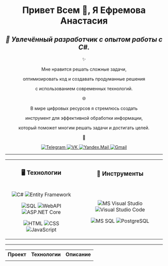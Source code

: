 <h1 align="center">Привет Всем 👋, Я Ефремова Анастасия</h1> 

<div align="center">
  <h2>
    <i>🌟 Увлечённый разработчик с опытом работы с C#.</i>
  </h2>
</div>

<div align="center">
  <p>✨</p>
  <p>Мне нравится решать сложные задачи,</p>  
  <p>оптимизировать код и создавать продуманные решения</p> 
  <p>с использованием современных технологий.</p>

  <p>🌐</p>
  <p>В мире цифровых ресурсов я стремлюсь создать</p>  
  <p>инструмент для эффективной обработки информации,</p>  
  <p>который поможет многим решать задачи и достигать целей.</p>

  <p>📲</p>
</div>

<p align="center">
  <a href="https://t.me/Kamilayza" target="_blank">
    <img src="https://img.shields.io/badge/Telegram-2CA5E0?style=for-the-badge&logo=telegram&logoColor=white" alt="Telegram">
  </a>
  <a href="https://vk.com/anas_efr" target="_blank">
    <img src="https://img.shields.io/badge/VK-4A76A8?style=for-the-badge&logo=vk&logoColor=white" alt="VK">
  </a>
  <a href="mailto:KamillaYesa@yandex.ru" target="_blank">
    <img src="https://img.shields.io/badge/Yandex.Mail-FFCC00?style=for-the-badge&logo=yandex&logoColor=black" alt="Yandex.Mail">
  </a>
  <a href="mailto:efremova0anastasia0serg0@gmail.com" target="_blank">
    <img src="https://img.shields.io/badge/Gmail-EA4335?style=for-the-badge&logo=gmail&logoColor=white" alt="Gmail">
  </a>
</p>

<hr/>

<table align="center">
  <tr>
    <td align="center">
      <h3>🖥️ Технологии</h3>
    </td>
    <td align="center">
      <h3>🔧 Инструменты</h3>
    </td>
  </tr>
  <tr>
    <td>
      <p align="center">
        <img src="https://img.shields.io/badge/C%23-239120?style=for-the-badge&labelColor=239120&color=239120&logoColor=white&logo=c-sharp" alt="C#">
        <img src="https://img.shields.io/badge/Entity%20Framework-7A2A35?style=for-the-badge&labelColor=7A2A35&color=7A2A35&logoColor=white&logo=dotnet" alt="Entity Framework">
      </p>
      <p align="center">
        <img src="https://img.shields.io/badge/SQL-003B57?style=for-the-badge&labelColor=003B57&color=003B57&logoColor=white&logo=postgresql" alt="SQL">
        <img src="https://img.shields.io/badge/WebAPI-512BD4?style=for-the-badge&labelColor=512BD4&color=512BD4&logoColor=white&logo=.net" alt="WebAPI">
        <img src="https://img.shields.io/badge/ASP.NET%20Core-512BD4?style=for-the-badge&labelColor=512BD4&color=512BD4&logoColor=white&logo=.net" alt="ASP.NET Core">
      </p>
      <p align="center">
        <img src="https://img.shields.io/badge/HTML-E34F26?style=for-the-badge&labelColor=E34F26&color=E34F26&logoColor=white&logo=html5" alt="HTML">
        <img src="https://img.shields.io/badge/CSS-1572B6?style=for-the-badge&labelColor=1572B6&color=1572B6&logoColor=white&logo=css3" alt="CSS">
        <img src="https://img.shields.io/badge/JavaScript-F7DF1E?style=for-the-badge&labelColor=F7DF1E&color=F7DF1E&logoColor=black&logo=javascript" alt="JavaScript">
      </p>
    </td>
    <td>
      <p align="center">
        <img src="https://img.shields.io/badge/MS%20Visual%20Studio-5C2D91?style=for-the-badge&labelColor=5C2D91&color=5C2D91&logoColor=white&logo=visualstudio" alt="MS Visual Studio">
        <img src="https://img.shields.io/badge/VS%20Code-007ACC?style=for-the-badge&labelColor=007ACC&color=007ACC&logoColor=white&logo=visual-studio-code" alt="Visual Studio Code">
      </p>
      <p align="center">
        <img src="https://img.shields.io/badge/MS%20SQL-CC2927?style=for-the-badge&labelColor=CC2927&color=CC2927&logoColor=white&logo=microsoft-sql-server" alt="MS SQL">
        <img src="https://img.shields.io/badge/PostgreSQL-4169E1?style=for-the-badge&labelColor=4169E1&color=4169E1&logoColor=white&logo=postgresql" alt="PostgreSQL">
      </p>
    </td>
  </tr>
</table>

<hr/>

<table>
    <tr>
        <th>Проект</th>
        <th>Технологии</th>
        <th>Описание</th>
    </tr>
    <tr>
        <td></td>
        <td></td>
        <td></td>
    </tr>
</table>



<!--
<hr/>

[![Readme Card](https://github-readme-stats.vercel.app/api/pin/?username=Anastasiya8Efremova&repo=VisiMonePlan&theme=city_lights)](https://github.com/Anastasiya8Efremova/VisiMonePlan)
[![Readme Card](https://github-readme-stats.vercel.app/api/pin/?username=Anastasiya8Efremova&repo=VisiMonePlan&theme=github_dark)](https://github.com/Anastasiya8Efremova/VisiMonePlan)
[![Readme Card](https://github-readme-stats.vercel.app/api/pin/?username=Anastasiya8Efremova&repo=VisiMonePlan&theme=gotham)](https://github.com/Anastasiya8Efremova/VisiMonePlan)
[![Readme Card](https://github-readme-stats.vercel.app/api/pin/?username=Anastasiya8Efremova&repo=VisiMonePlan&theme=transparent)](https://github.com/Anastasiya8Efremova/VisiMonePlan)
-->


<!--

  <a href="https://www.python.org/" target="_blank">
    <img src="https://img.shields.io/badge/Python-3776AB?style=for-the-badge&logo=python&logoColor=white" alt="Python">
  </a>
  <a href="https://www.javascript.com/" target="_blank">
    <img src="https://img.shields.io/badge/JavaScript-F7DF1E?style=for-the-badge&logo=javascript&logoColor=black" alt="JavaScript">
  </a>

![Top Langs](https://github-readme-stats.vercel.app/api/top-langs/?username=Anastasiya8Efremova&layout=compact)
![Top Langs](https://github-readme-stats.vercel.app/api/top-langs/?username=Anastasiya8Efremova&hide_progress=true)

**Anastasiya8Efremova/Anastasiya8Efremova** is a ✨ _special_ ✨ repository because its `README.md` (this file) appears on your GitHub profile.

Here are some ideas to get you started:

- 🔭 I’m currently working on ...
- 🌱 I’m currently learning ...
- 👯 I’m looking to collaborate on ...
- 🤔 I’m looking for help with ...
- 💬 Ask me about ...
- 📫 How to reach me: ...
- 😄 Pronouns: ...
- ⚡ Fun fact: ...
-->
